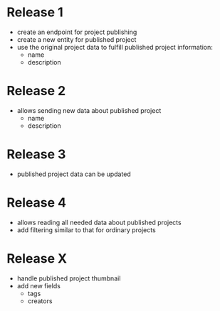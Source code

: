 # Release 1

* create an endpoint for project publishing
* create a new entity for published project
* use the original project data to fulfill published project information:
  * name
  * description

# Release 2

* allows sending new data about published project
  * name
  * description

# Release 3

* published project data can be updated

# Release 4

* allows reading all needed data about published projects
* add filtering similar to that for ordinary projects

# Release X

* handle published project thumbnail
* add new fields
  * tags
  * creators
